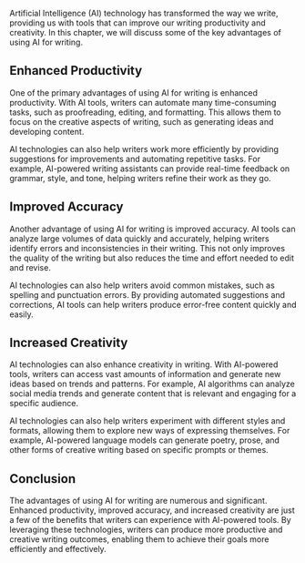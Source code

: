 
Artificial Intelligence (AI) technology has transformed the way we write, providing us with tools that can improve our writing productivity and creativity. In this chapter, we will discuss some of the key advantages of using AI for writing.

Enhanced Productivity
---------------------

One of the primary advantages of using AI for writing is enhanced productivity. With AI tools, writers can automate many time-consuming tasks, such as proofreading, editing, and formatting. This allows them to focus on the creative aspects of writing, such as generating ideas and developing content.

AI technologies can also help writers work more efficiently by providing suggestions for improvements and automating repetitive tasks. For example, AI-powered writing assistants can provide real-time feedback on grammar, style, and tone, helping writers refine their work as they go.

Improved Accuracy
-----------------

Another advantage of using AI for writing is improved accuracy. AI tools can analyze large volumes of data quickly and accurately, helping writers identify errors and inconsistencies in their writing. This not only improves the quality of the writing but also reduces the time and effort needed to edit and revise.

AI technologies can also help writers avoid common mistakes, such as spelling and punctuation errors. By providing automated suggestions and corrections, AI tools can help writers produce error-free content quickly and easily.

Increased Creativity
--------------------

AI technologies can also enhance creativity in writing. With AI-powered tools, writers can access vast amounts of information and generate new ideas based on trends and patterns. For example, AI algorithms can analyze social media trends and generate content that is relevant and engaging for a specific audience.

AI technologies can also help writers experiment with different styles and formats, allowing them to explore new ways of expressing themselves. For example, AI-powered language models can generate poetry, prose, and other forms of creative writing based on specific prompts or themes.

Conclusion
----------

The advantages of using AI for writing are numerous and significant. Enhanced productivity, improved accuracy, and increased creativity are just a few of the benefits that writers can experience with AI-powered tools. By leveraging these technologies, writers can produce more productive and creative writing outcomes, enabling them to achieve their goals more efficiently and effectively.
